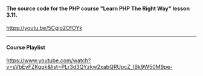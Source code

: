 #### The source code for the PHP course "Learn PHP The Right Way" lesson 3.11.

https://youtu.be/5Cgio2OfOYk

---
#### Course Playlist
https://www.youtube.com/watch?v=sVbEyFZKgqk&list=PLr3d3QYzkw2xabQRUpcZ_IBk9W50M9pe-

